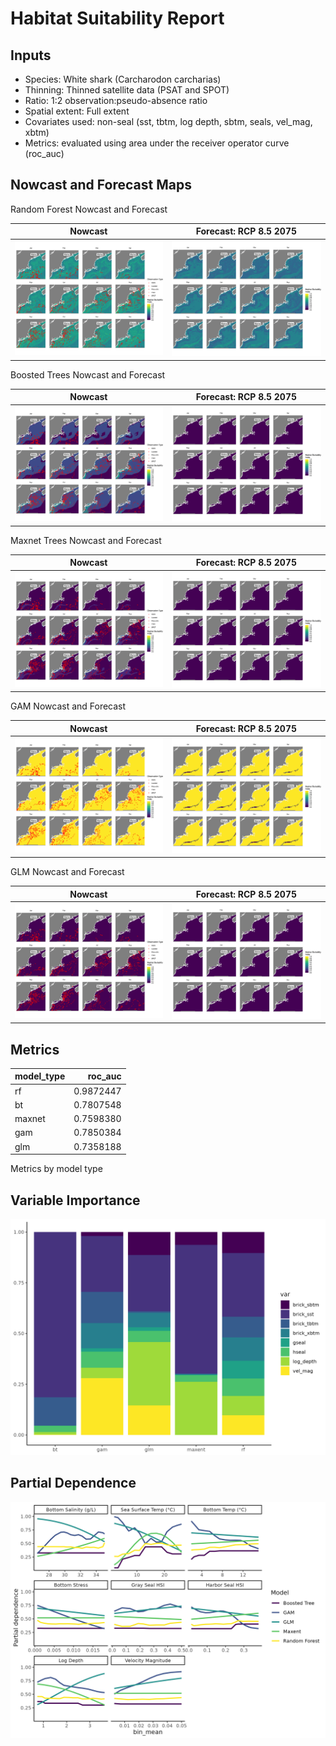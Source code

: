 Habitat Suitability Report
================

## Inputs

- Species: White shark (Carcharodon carcharias)
- Thinning: Thinned satellite data (PSAT and SPOT)
- Ratio: 1:2 observation:pseudo-absence ratio
- Spatial extent: Full extent
- Covariates used: non-seal (sst, tbtm, log depth, sbtm, seals, vel_mag,
  xbtm)
- Metrics: evaluated using area under the receiver operator curve
  (roc_auc)

## Nowcast and Forecast Maps

Random Forest Nowcast and Forecast

| Nowcast | Forecast: RCP 8.5 2075 |
|:--:|:--:|
| ![](../../../../tidy_reports/versions/c21/000610/c21.000610.01_12_rf_compiled_casts.png) | ![](../../../../tidy_reports/versions/c21/000614/c21.000614.01_12_rf_compiled_casts.png) |

Boosted Trees Nowcast and Forecast

| Nowcast | Forecast: RCP 8.5 2075 |
|:--:|:--:|
| ![](../../../../tidy_reports/versions/c21/000610/c21.000610.01_12_bt_compiled_casts.png) | ![](../../../../tidy_reports/versions/c21/000614/c21.000614.01_12_bt_compiled_casts.png) |

Maxnet Trees Nowcast and Forecast

| Nowcast | Forecast: RCP 8.5 2075 |
|:--:|:--:|
| ![](../../../../tidy_reports/versions/c21/000610/c21.000610.01_12_maxent_compiled_casts.png) | ![](../../../../tidy_reports/versions/c21/000614/c21.000614.01_12_maxent_compiled_casts.png) |

GAM Nowcast and Forecast

| Nowcast | Forecast: RCP 8.5 2075 |
|:--:|:--:|
| ![](../../../../tidy_reports/versions/c21/000610/c21.000610.01_12_gam_compiled_casts.png) | ![](../../../../tidy_reports/versions/c21/000614/c21.000614.01_12_gam_compiled_casts.png) |

GLM Nowcast and Forecast

| Nowcast | Forecast: RCP 8.5 2075 |
|:--:|:--:|
| ![](../../../../tidy_reports/versions/c21/000610/c21.000610.01_12_glm_compiled_casts.png) | ![](../../../../tidy_reports/versions/c21/000614/c21.000614.01_12_glm_compiled_casts.png) |

## Metrics

| model_type |   roc_auc |
|:-----------|----------:|
| rf         | 0.9872447 |
| bt         | 0.7807548 |
| maxnet     | 0.7598380 |
| gam        | 0.7850384 |
| glm        | 0.7358188 |

Metrics by model type

## Variable Importance

![](m21.00061_tidy_compiled_files/figure-gfm/variable_importance-1.png)

## Partial Dependence

![](m21.00061_tidy_compiled_files/figure-gfm/partial_dependence-1.png)
